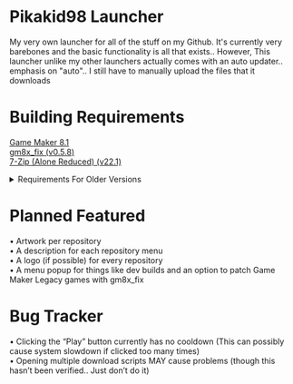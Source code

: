 ﻿# Pikakid98 Launcher
My very own launcher for all of the stuff on my Github. It's currently very barebones and the basic functionality is all that exists.. However, This launcher unlike my other launchers actually comes with an auto updater.. emphasis on "auto".. I still have to manually upload the files that it downloads

# Building Requirements

[Game Maker 8.1](https://archive.org/details/GameMaker81)
\
[gm8x_fix (v0.5.8)](https://github.com/skyfloogle/gm8x_fix/releases/tag/v0.5.8)
\
[7-Zip (Alone Reduced) (v22.1)](https://www.7-zip.org/a/7zr.exe)

<details>
<summary>Requirements For Older Versions</summary>

[7-Zip (Alone) (v22.0)](https://www.7-zip.org/a/7z2107-extra.7z) (< v0.6)
\
[7-Zip (Alone (v21.0.7)](https://www.7-zip.org/a/7z2107-extra.7z) (< v0.6)
\
[HTTP Downloader (v1.0.4.8)](https://github.com/erickutcher/httpdownloader/releases/v1.0.4.8) (< v0.5)

</details>

# Planned Featured

• Artwork per repository
\
• A description for each repository menu
\
• A logo (if possible) for every repository
\
• A menu popup for things like dev builds and an option to patch Game Maker Legacy games with gm8x_fix


# Bug Tracker

• Clicking the “Play” button currently has no cooldown (This can possibly cause system slowdown if clicked too many times)
\
• Opening multiple download scripts MAY cause problems (though this hasn’t been verified.. Just don’t do it)

